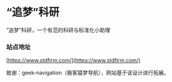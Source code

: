 
# “追梦”科研

“追梦”科研，一个有范的科研与标准化小助理

### 站点地址

[https://www.stdfirm.com/](https://www.stdfirm.com/) 



致谢：geek-navigation（极客猿梦导航），网站基于该设计进行拓展。

